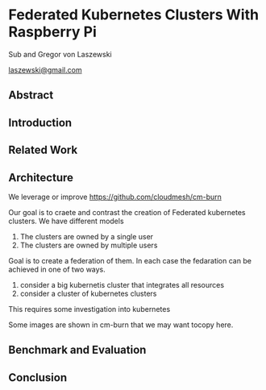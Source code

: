 # Federated Kubernetes Clusters With Raspberry Pi

Sub and Gregor von Laszewski

laszewski@gmail.com

## Abstract

## Introduction

## Related Work

## Architecture

We leverage or improve <https://github.com/cloudmesh/cm-burn>

Our goal is to craete and contrast the creation of Federated kubernetes clusters. We have different models

1. The clusters are owned by a single user
2. The clusters are owned by multiple users

Goal is to create a federation of them. In each case the fedaration can be achieved in one of two ways. 

1. consider a big kubernetis cluster that integrates all resources
2. consider a cluster of kubernetes clusters

This requires some investigation into kubernetes

Some images are shown in cm-burn that we may want tocopy here.

## Benchmark and Evaluation

## Conclusion

